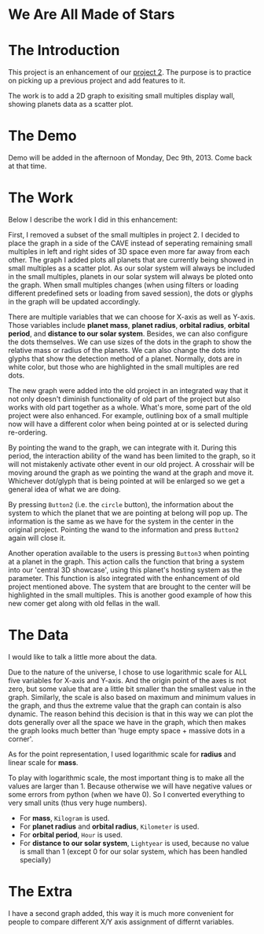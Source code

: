 We Are All Made of Stars
===========
# The Introduction
This project is an enhancement of our [project 2](http://joysword.github.io/cs526.project2/). The purpose is to practice on picking up a previous project and add features to it.

The work is to add a 2D graph to exisiting small multiples display wall, showing planets data as a scatter plot.

# The Demo

Demo will be added in the afternoon of Monday, Dec 9th, 2013. Come back at that time.

# The Work
Below I describe the work I did in this enhancement:

First, I removed a subset of the small multiples in project 2. I decided to place the graph in a side of the CAVE instead of seperating remaining small multiples in left and right sides of 3D space even more far away from each other.
The graph I added plots all planets that are currently being showed in small multiples as a scatter plot. As our solar system will always be included in the small multiples, planets in our solar system will always be ploted onto the graph.
When small multiples changes (when using filters or loading different predefined sets or loading from saved session), the dots or glyphs in the graph will be updated accordingly.

There are multiple variables that we can choose for X-axis as well as Y-axis. Those variables include **planet mass**, **planet radius**, **orbital radius**, **orbital period**, and **distance to our solar system**.
Besides, we can also configure the dots themselves. We can use sizes of the dots in the graph to show the relative mass or radius of the planets. We can also change the dots into glyphs that show the detection method of a planet.
Normally, dots are in white color, but those who are highlighted in the small multiples are red dots.

The new graph were added into the old project in an integrated way that it not only doesn't diminish functionality of old part of the project but also works with old part together as a whole. What's more, some part of the old project were also enhanced. For example, outlining box of a small multiple now will have a different color when being pointed at or is selected during re-ordering.

By pointing the wand to the graph, we can integrate with it. During this period, the interaction ability of the wand has been limited to the graph, so it will not mistakenly activate other event in our old project.
A crosshair will be moving around the graph as we pointing the wand at the graph and move it. Whichever dot/glyph that is being pointed at will be enlarged so we get a general idea of what we are doing.

By pressing `Button2` (i.e. the `circle` button), the information about the system to which the planet that we are pointing at belong will pop up. The information is the same as we have for the system in the center in the original project. Pointing the wand to the information and press `Button2` again will close it.

Another operation available to the users is pressing `Button3` when pointing at a planet in the graph. This action calls the function that bring a system into our 'central 3D showcase', using this planet's hosting system as the parameter. This function is also integrated with the enhancement of old project mentioned above. The system that are brought to the center will be highlighted in the small multiples.
This is another good example of how this new comer get along with old fellas in the wall.

# The Data
I would like to talk a little more about the data.

Due to the nature of the universe, I chose to use logarithmic scale for ALL five variables for X-axis and Y-axis. And the origin point of the axes is not zero, but some value that are a little bit smaller than the smallest value in the graph. Similarly, the scale is also based on maximum and minimum values in the graph, and thus the extreme value that the graph can contain is also dynamic.
The reason behind this decision is that in this way we can plot the dots generally over all the space we have in the graph, which then makes the graph looks much better than 'huge empty space + massive dots in a corner'.

As for the point representation, I used logarithmic scale for **radius** and linear scale for **mass**.

To play with logarithmic scale, the most important thing is to make all the values are larger than 1. Because otherwise we will have negative values or some errors from python (when we have 0). So I converted everything to very small units (thus very huge numbers).
* For **mass**, `Kilogram` is used.
* For **planet radius** and **orbital radius**, `Kilometer` is used.
* For **orbital period**, `Hour` is used.
* For **distance to our solar system**, `Lightyear` is used, because no value is small than 1 (except 0 for our solar system, which has been handled specially)

# The Extra
I have a second graph added, this way it is much more convenient for people to compare different X/Y axis assignment of differnt variables.
